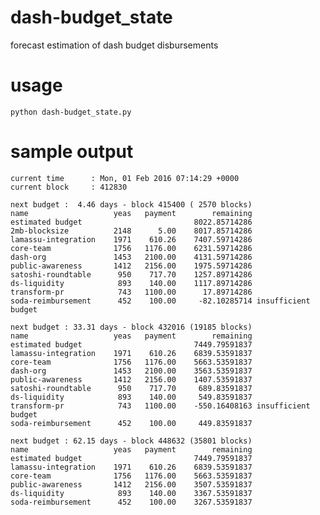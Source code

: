 # dash-budget_state
forecast estimation of dash budget disbursements

# usage
    python dash-budget_state.py

# sample output

    current time      : Mon, 01 Feb 2016 07:14:29 +0000
    current block     : 412830
    
    next budget :  4.46 days - block 415400 ( 2570 blocks)
    name                   yeas   payment        remaining
    estimated budget                         8022.85714286
    2mb-blocksize          2148      5.00    8017.85714286
    lamassu-integration    1971    610.26    7407.59714286
    core-team              1756   1176.00    6231.59714286
    dash-org               1453   2100.00    4131.59714286
    public-awareness       1412   2156.00    1975.59714286
    satoshi-roundtable      950    717.70    1257.89714286
    ds-liquidity            893    140.00    1117.89714286
    transform-pr            743   1100.00      17.89714286
    soda-reimbursement      452    100.00     -82.10285714 insufficient budget
    
    next budget : 33.31 days - block 432016 (19185 blocks)
    name                   yeas   payment        remaining
    estimated budget                         7449.79591837
    lamassu-integration    1971    610.26    6839.53591837
    core-team              1756   1176.00    5663.53591837
    dash-org               1453   2100.00    3563.53591837
    public-awareness       1412   2156.00    1407.53591837
    satoshi-roundtable      950    717.70     689.83591837
    ds-liquidity            893    140.00     549.83591837
    transform-pr            743   1100.00    -550.16408163 insufficient budget
    soda-reimbursement      452    100.00     449.83591837
    
    next budget : 62.15 days - block 448632 (35801 blocks)
    name                   yeas   payment        remaining
    estimated budget                         7449.79591837
    lamassu-integration    1971    610.26    6839.53591837
    core-team              1756   1176.00    5663.53591837
    public-awareness       1412   2156.00    3507.53591837
    ds-liquidity            893    140.00    3367.53591837
    soda-reimbursement      452    100.00    3267.53591837

